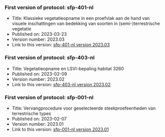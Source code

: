 ### First version of protocol: sfp-401-nl

- Title: Klassieke vegetatieopname in een proefvlak aan de hand van visuele inschattingen van bedekking van soorten in (semi-)terrestrische vegetatie
- Published on: 2023-03-23
- Version number: 2023.03
- Link to this version: [sfp-401-nl version 2023.03](2023.03/index.html)

### First version of protocol: sfp-403-nl

- Title: Vegetatieopname en LSVI-bepaling habitat 3260
- Published on: 2023-02-09
- Version number: 2023.02
- Link to this version: [sfp-403-nl version 2023.02](2023.02/index.html)

### First version of protocol: sfp-001-nl

- Title: Vervangprocedure voor geselecteerde steekproefeenheden van terrestrische types
- Published on: 2023-02-07
- Version number: 2023.01
- Link to this version: [sfp-001-nl version 2023.01](2023.01/index.html)

<!--One entry for each release describing the generic changes since the previous release.
e.g. (sort most recent first)

- 2020.03
    - sfp-403_shorttitle_nl (first version)
    - sfp-403_shorttitle_en (first version)
- 2020.02
    - sfp-402_shorttitle_nl (update)
- 2020.01
    - sfp-402_shorttitle_nl (first version)
-->
